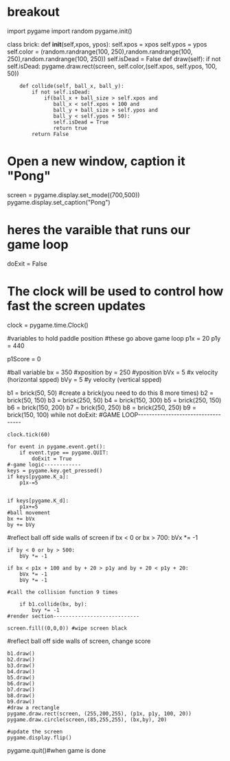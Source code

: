 # breakout
import pygame
import random
pygame.init()


class brick:
        def __init__(self,xpos, ypos):
            self.xpos = xpos
            self.ypos = ypos
            self.color = (random.randrange(100, 250),random.randrange(100, 250),random.randrange(100, 250))
            self.isDead = False
        def draw(self):
            if not self.isDead:
                pygame.draw.rect(screen, self.color,(self.xpos, self.ypos, 100, 50))

        def collide(self, ball_x, ball_y):
            if not self.isDead:
                if(ball_x + ball_size > self.xpos and
                   ball_x < self.xpos + 100 and
                   ball_y + ball_size > self.ypos and
                   ball_y < self.ypos + 50):
                   self.isDead = True
                   return true
            return False
    
# Open a new window, caption it "Pong"
screen = pygame.display.set_mode((700,500))
pygame.display.set_caption("Pong")

# heres the varaible that runs our game loop
doExit = False

# The clock will be used to control how fast the screen updates
clock = pygame.time.Clock()

#variables to hold paddle position
        #these go above game loop
p1x = 20
p1y = 440



p1Score = 0

#ball variable
bx = 350 #xposition
by = 250 #yposition
bVx = 5 #x velocity (horizontal spped)
bVy = 5 #y velocity (vertical spped)


b1 = brick(50, 50) #create a brick(you need to do this 8 more times)
b2 = brick(50, 150)
b3 = brick(250, 50)
b4 = brick(150, 300)
b5 = brick(250, 150)
b6 = brick(150, 200)
b7 = brick(50, 250)
b8 = brick(250, 250)
b9 = brick(150, 100)
while not doExit: #GAME LOOP-----------------------------------
    
    
    clock.tick(60)
    
    for event in pygame.event.get():
        if event.type == pygame.QUIT:
            doExit = True
    #-game logic------------
    keys = pygame.key.get_pressed()
    if keys[pygame.K_a]:
        p1x-=5
      
        
    if keys[pygame.K_d]:
        p1x+=5
    #ball movement
    bx += bVx
    by += bVy

#reflect ball off side walls of screen
    if bx < 0 or bx > 700:
        bVx *= -1

    if by < 0 or by > 500:
        bVy *= -1
        
    if bx < p1x + 100 and by + 20 > p1y and by + 20 < p1y + 20:
        bVx *= -1
        bVy *= -1

    #call the collision function 9 times
        
        if b1.collide(bx, by):
            bvy *= -1
    #render section----------------------------
    
    screen.fill((0,0,0)) #wipe screen black
#reflect ball off side walls of screen, change score
   
    b1.draw()
    b2.draw()
    b3.draw()
    b4.draw()
    b5.draw()
    b6.draw()
    b7.draw()
    b8.draw()
    b9.draw()
    #draw a rectangle
    pygame.draw.rect(screen, (255,200,255), (p1x, p1y, 100, 20))
    pygame.draw.circle(screen,(85,255,255), (bx,by), 20)
    
    #update the screen
    pygame.display.flip()

 




pygame.quit()#when game is done 
        
